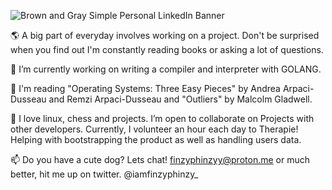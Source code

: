 ![Brown and Gray Simple Personal LinkedIn Banner](https://github.com/FinzyPHINZY/FinzyPHINZY/assets/102292855/bdbdd854-0089-4edc-be0d-b40d991d0a96)

🌎 A big part of everyday involves working on a project. Don't be surprised when you find out I'm constantly reading books or asking a lot of questions. 

🚧 I’m currently working on writing a compiler and interpreter with GOLANG.

📖 I'm reading "Operating Systems: Three Easy Pieces" by Andrea Arpaci-Dusseau and Remzi Arpaci-Dusseau and "Outliers" by Malcolm Gladwell.

🎏 I love linux, chess and projects. I’m open to collaborate on Projects with other developers. Currently, I volunteer an hour each day to Therapie! Helping with bootstrapping the product as well as handling users data. 

📫 Do you have a cute dog? Lets chat! finzyphinzyy@proton.me or much better, hit me up on twitter. @iamfinzyphinzy_
